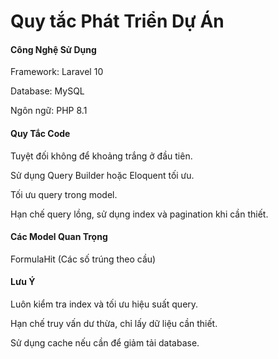 # Quy tắc Phát Triển Dự Án

#### Công Nghệ Sử Dụng

Framework: Laravel 10

Database: MySQL

Ngôn ngữ: PHP 8.1

#### Quy Tắc Code

Tuyệt đối không để khoảng trắng ở đầu tiên.

Sử dụng Query Builder hoặc Eloquent tối ưu.

Tối ưu query trong model.

Hạn chế query lồng, sử dụng index và pagination khi cần thiết.

#### Các Model Quan Trọng

FormulaHit (Các số trúng theo cầu)

#### Lưu Ý

Luôn kiểm tra index và tối ưu hiệu suất query.

Hạn chế truy vấn dư thừa, chỉ lấy dữ liệu cần thiết.

Sử dụng cache nếu cần để giảm tải database.
